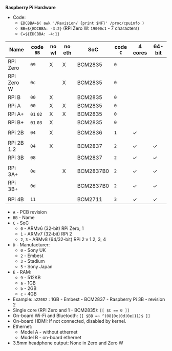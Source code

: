 **Raspberry Pi Hardware**

- Code:
	- `EDCBBA=$( awk '/Revision/ {print $NF}' /proc/cpuinfo )`
	- `BB=${EDCBBA: -3:2}` (RPi Zero W: `19000c1` - 7 characters)
	- `C=${EDCBBA: -4:1}`


| Name       | code `BB` | no wl | no eth | SoC       | code `C` | 4 cores | 64-bit  |
|------------|-----------|-------|--------|-----------|----------|---------|---------|
| RPi Zero   | `09`      | X     | X      | BCM2835   | `0`      |         |         |
| RPi Zero W | `0c`      |       | X      | BCM2835   | `0`      |         |         |
| RPi B      | `00`      | X     |        | BCM2835   | `0`      |         |         |
| RPi A      | `00`      | X     | X      | BCM2835   | `0`      |         |         |
| RPi A+     | `01` `02` | X     | X      | BCM2835   | `0`      |         |         |
| RPi B+     | `01` `03` | X     |        | BCM2835   | `0`      |         |         |
|            |           |       |        |           |          |         |         |
| RPi 2B     | `04`      | X     |        | BCM2836   | `1`      | &check; |         |
|            |           |       |        |           |          |         |         |
| RPi 2B 1.2 | `04`      | X     |        | BCM2837   | `2`      | &check; | &check; |
| RPi 3B     | `08`      |       |        | BCM2837   | `2`      | &check; | &check; |
|            |           |       |        |           |          |         |         |
| RPi 3A+    | `0e`      |       | X      | BCM2837B0 | `2`      | &check; | &check; |
| RPi 3B+    | `0d`      |       |        | BCM2837B0 | `2`      | &check; | &check; |
|            |           |       |        |           |          |         |         |
| RPi 4B     | `11`      |       |        | BCM2711   | `3`      | &check; | &check; |

- `A` - PCB revision
- `BB` - Name
- `C` - SoC
	- `0` - ARMv6 (32-bit) RPi Zero, 1
	- `1` - ARMv7 (32-bit) RPi 2
	- `2`, `3` - ARMv8 (64/32-bit) RPi 2 v 1.2, 3, 4
- `D` - Manufacturer:
	- `0` - Sony UK
	- `2` - Embest
	- `3` - Stadium
	- `5` - Sony Japan
- `E` - RAM:
	- `9` - 512KB
	- `a` - 1GB
	- `b` - 2GB
	- `c` - 4GB
- Example: `a22082` : 1GB - Embest - BCM2837 - Raspberry Pi 3B - revision 2
- Single core (RPi Zero and 1 - BCM2835): `[[ $C == 0 ]]`
- On-board Wi-Fi and Bluetooth: `[[ $BB =~ ^(08|0c|0d|0e|11)$ ]]`
- On-board HDMI: If not connected, disabled by kernel.
- Ethernet:
	-  Model A - without ethernet
	-  Model B - on-board ethernet
- 3.5mm headphone output: None in Zero and Zero W
